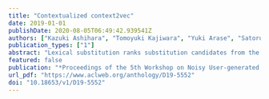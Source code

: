 ```yaml
---
title: "Contextualized context2vec"
date: 2019-01-01
publishDate: 2020-08-05T06:49:42.939541Z
authors: ["Kazuki Ashihara", "Tomoyuki Kajiwara", "Yuki Arase", "Satoru Uchida"]
publication_types: ["1"]
abstract: "Lexical substitution ranks substitution candidates from the viewpoint of paraphrasability for a target word in a given sentence. There are two major approaches for lexical substitution: (1) generating contextualized word embeddings by assigning multiple embeddings to one word and (2) generating context embeddings using the sentence. Herein we propose a method that combines these two approaches to contextualize word embeddings for lexical substitution. Experiments demonstrate that our method outperforms the current state-of-the-art method. We also create CEFR-LP, a new evaluation dataset for the lexical substitution task. It has a wider coverage of substitution candidates than previous datasets and assigns English proficiency levels to all target words and substitution candidates."
featured: false
publication: "*Proceedings of the 5th Workshop on Noisy User-generated Text (W-NUT 2019)*"
url_pdf: "https://www.aclweb.org/anthology/D19-5552"
doi: "10.18653/v1/D19-5552"
---
```


